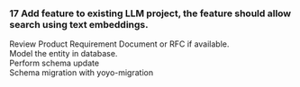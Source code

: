 ### 17 Add feature to existing LLM project, the feature should allow search using text embeddings.

Review Product Requirement Document or RFC if available. </br>
Model the entity in database. <br/>
Perform schema update <br/>
Schema migration with yoyo-migration